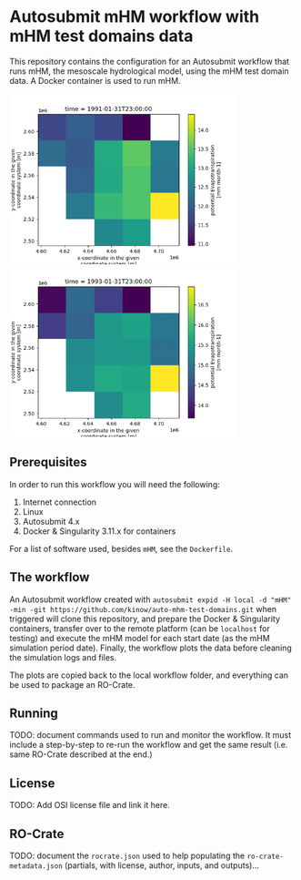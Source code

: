 # Autosubmit mHM workflow with mHM test domains data

This repository contains the configuration for an Autosubmit
workflow that runs mHM, the mesoscale hydrological model, using
the mHM test domain data. A Docker container is used to run mHM.

<div>
  <img src="./docs/plot_1991_1993.gif" style="max-width: 400px;" />
  <img src="./docs/plot_1993_1995.gif" style="max-width: 400px;" />
</div>

## Prerequisites

<!--
NOTE: With CWL you can list the software requirements for a computational
      workflow. Unfortunately we do not have the same for Autosubmit. But
      maybe we could find a way to give a specification of requirements?
      CWL can also declare that a workflow or tool needs Internet, and
      even Docker. So everything in this section can be part of the CWL
      Workflow definition. Would be nice to have something we could use
      in Autosubmit (like a standard way of defining it?).
-->

In order to run this workflow you will need the following:

1. Internet connection
2. Linux
3. Autosubmit 4.x
4. Docker & Singularity 3.11.x for containers

For a list of software used, besides `mHM`, see the `Dockerfile`.

## The workflow

An Autosubmit workflow created with
`autosubmit expid -H local -d "mHM" -min -git https://github.com/kinow/auto-mhm-test-domains.git`
when triggered will clone this repository, and prepare the Docker
& Singularity containers, transfer over to the remote platform
(can be `localhost` for testing) and execute the mHM model for
each start date (as the mHM simulation period date). Finally, the
workflow plots the data before cleaning the simulation logs and
files.

The plots are copied back to the local workflow folder, and
everything can be used to package an RO-Crate.

## Running

TODO: document commands used to run and monitor the workflow. It
      must include a step-by-step to re-run the workflow and get
      the same result (i.e. same RO-Crate described at the end.)

## License

TODO: Add OSI license file and link it here.

## RO-Crate

TODO: document the `rocrate.json` used to help populating the
`ro-crate-metadata.json` (partials, with license, author, inputs,
and outputs)…

[autosubmit]: https://autosubmit.readthedocs.io/